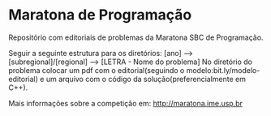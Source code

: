 # Maratona de Programação
Repositório com editoriais de problemas da Maratona SBC de Programação.

Seguir a seguinte estrutura para os diretórios: [ano] --> [subregional]/[regional] --> [LETRA - Nome do problema]
No diretório do problema colocar um pdf com o editorial(seguindo o modelo:bit.ly/modelo-editorial) e um arquivo com o código da solução(preferencialmente em C++).

Mais informações sobre a competição em: http://maratona.ime.usp.br
